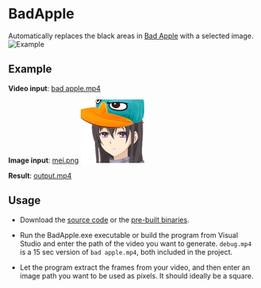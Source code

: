 # BadApple

Automatically replaces the black areas in [Bad Apple](https://www.youtube.com/watch?v=FtutLA63Cp8) with a selected image.
![Example](https://i.imgur.com/iESs1zj.jpeg)
## Example

**Video input**: [bad apple.mp4](https://github.com/LiterallyFabian/BadApple/blob/master/BadApple/data/bad%20apple.mp4)

**Image input**: [mei.png](https://github.com/LiterallyFabian/BadApple/blob/master/BadApple/data/mei.png)
![Mei](https://raw.githubusercontent.com/LiterallyFabian/BadApple/master/BadApple/data/mei.png)

**Result**: [output.mp4](https://youtu.be/ZmkqWF03Wl4)

## Usage

- Download the [source code](https://github.com/LiterallyFabian/BadApple/archive/refs/tags/1.0.zip) or the [pre-built binaries](https://github.com/LiterallyFabian/BadApple/releases). 

- Run the BadApple.exe executable or build the program from Visual Studio and enter the path of the video you want to generate. `debug.mp4` is a 15 sec version of `bad apple.mp4`, both included in the project.

- Let the program extract the frames from your video, and then enter an image path you want to be used as pixels. It should ideally be a square.
